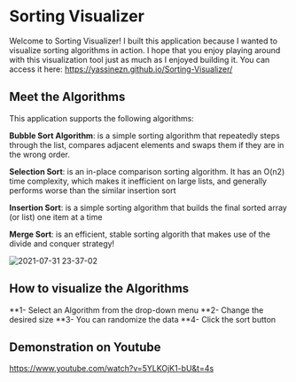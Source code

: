 # Sorting Visualizer
Welcome to Sorting Visualizer! I built this application because I wanted to visualize sorting algorithms in action. I hope that you enjoy playing around with this visualization tool just as much as I enjoyed building it. You can access it here: https://yassinezn.github.io/Sorting-Visualizer/

## Meet the Algorithms

This application supports the following algorithms: 

**Bubble Sort Algorithm**: is a simple sorting algorithm that repeatedly steps through the list, compares adjacent elements and swaps them if they are in the wrong order.

**Selection Sort**: is an in-place comparison sorting algorithm. It has an O(n2) time complexity, which makes it inefficient on large lists, and generally performs worse than the similar insertion sort

**Insertion Sort**: is a simple sorting algorithm that builds the final sorted array (or list) one item at a time

**Merge Sort**:  is an efficient, stable sorting algorith that makes use of the divide and conquer strategy!

![2021-07-31 23-37-02](https://user-images.githubusercontent.com/17102478/128741976-3a4db0e5-3af9-4c13-b2c9-a53aa58ed02c.gif)


## How to visualize the Algorithms
**1- Select an Algorithm from the drop-down menu
**2- Change the desired size
**3- You can randomize the data
**4- Click the sort button

## Demonstration on Youtube
https://www.youtube.com/watch?v=5YLKOjK1-bU&t=4s


